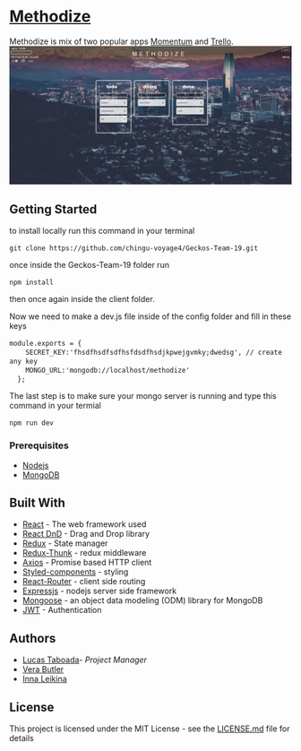 # [Methodize](https://methodize.herokuapp.com/)

Methodize is mix of two popular apps [Momentum](https://momentumdash.com/) and [Trello](https://trello.com/).
![homepage](Methodize.png)

## Getting Started
to install locally run this command in your terminal
```
git clone https://github.com/chingu-voyage4/Geckos-Team-19.git
```
once inside the Geckos-Team-19 folder run 
```
npm install
```
then once again inside the client folder.

Now we need to make a dev.js file inside of the config folder and fill in these keys
```
module.exports = {
    SECRET_KEY:'fhsdfhsdfsdfhsfdsdfhsdjkpwejgvmky;dwedsg', // create any key
    MONGO_URL:'mongodb://localhost/methodize'
  };
```
The last step is to make sure your mongo server is running and type this command in your termial
```
npm run dev
```

### Prerequisites

* [Nodejs](https://nodejs.org/)
* [MongoDB](https://www.mongodb.com/)


## Built With

* [React](https://reactjs.org/) - The web framework used 
* [React DnD](http://react-dnd.github.io/react-dnd/) - Drag and Drop library
* [Redux](https://redux.js.org/) - State manager
* [Redux-Thunk](https://github.com/gaearon/redux-thunk) - redux middleware
* [Axios](https://github.com/axios/axios) - Promise based HTTP client 
* [Styled-components](https://www.styled-components.com/) - styling
* [React-Router](https://reacttraining.com/react-router/) - client side routing
* [Expressjs](https://expressjs.com/) - nodejs server side framework
* [Mongoose](http://mongoosejs.com/) - an object data modeling (ODM) library for MongoDB
* [JWT](https://github.com/auth0/node-jsonwebtoken) - Authentication

## Authors

* [Lucas Taboada](https://github.com/LucasTaboada)- *Project Manager* 
* [Vera Butler](https://github.com/VeraButler)
* [Inna Leikina](https://github.com/innaleikina)

## License

This project is licensed under the MIT License - see the [LICENSE.md](LICENSE.md) file for details

